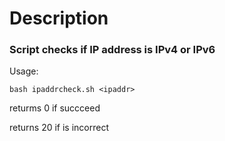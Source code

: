 # Description
### Script checks if IP address is IPv4 or IPv6

Usage:
```
bash ipaddrcheck.sh <ipaddr>
```

returms 0 if succceed

returns 20 if <ipaddr> is incorrect
